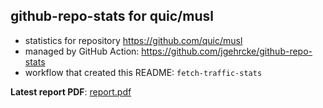 ## github-repo-stats for quic/musl

- statistics for repository https://github.com/quic/musl
- managed by GitHub Action: https://github.com/jgehrcke/github-repo-stats
- workflow that created this README: `fetch-traffic-stats`

**Latest report PDF**: [report.pdf](https://github.com/njjetha/OSDO/raw/github-repo-stats/quic/musl/latest-report/report.pdf)

